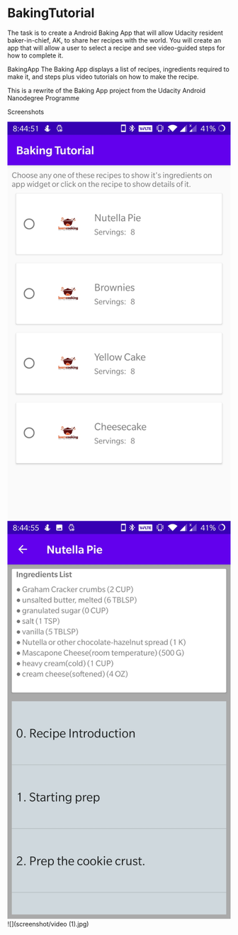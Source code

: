 # BakingTutorial
The task is to create a Android Baking App that will allow Udacity resident baker-in-chief, AK, to share her recipes with the world. You will create an app that will allow a user to select a recipe and see video-guided steps for how to complete it.


BakingApp
The Baking App displays a list of recipes, ingredients required to make it, and steps plus video tutorials on how to make the recipe.

This is a rewrite of the Baking App project from the Udacity Android Nanodegree Programme


Screenshots

![](screenshot/main.jpg) ![](screenshot/details.jpg)  ![](screenshot/video (1).jpg)
